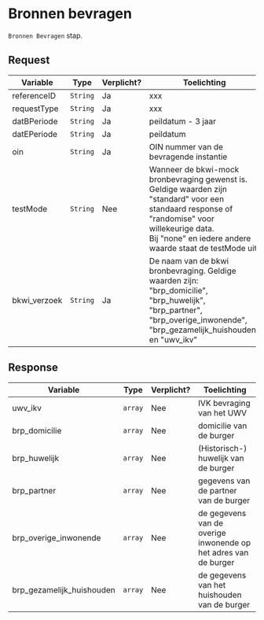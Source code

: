 # Bronnen bevragen

`Bronnen Bevragen` stap.

## Request

| Variable     | Type     | Verplicht? | Toelichting                                                                                                                                                                                                          |
|--------------|----------|------------|----------------------------------------------------------------------------------------------------------------------------------------------------------------------------------------------------------------------|
| referenceID  | `String` | Ja         | xxx                                                                                                                                                                                                                  |
| requestType  | `String` | Ja         | xxx                                                                                                                                                                                                                  |
| datBPeriode  | `String` | Ja         | peildatum - 3 jaar                                                                                                                                                                                                   | 
| datEPeriode  | `String` | Ja         | peildatum                                                                                                                                                                                                            |
| oin          | `String` | Ja         | OIN nummer van de bevragende instantie                                                                                                                                                                               |
| testMode     | `String` | Nee        | Wanneer de bkwi-mock bronbevraging gewenst is. Geldige waarden zijn <br/>"standard" voor een standaard response of "randomise" voor willekeurige data.<br/>Bij "none" en iedere andere waarde staat de testMode uit. |
| bkwi_verzoek | `String` | Ja         | De naam van de bkwi bronbevraging. Geldige waarden zijn:<br/>"brp_domicilie", "brp_huwelijk", "brp_partner", "brp_overige_inwonende", "brp_gezamelijk_huishouden" en "uwv_ikv"                                       |

## Response

| Variable                  | Type    | Verplicht? | Toelichting                                                     |
|---------------------------|---------|------------|-----------------------------------------------------------------|
| uwv_ikv                   | `array` | Nee        | IVK bevraging van het UWV                                       |
| brp_domicilie             | `array` | Nee        | domicilie van de burger                                         |
| brp_huwelijk              | `array` | Nee        | (Historisch-) huwelijk van de burger                            |
| brp_partner               | `array` | Nee        | gegevens van de partner van de burger                           |
| brp_overige_inwonende     | `array` | Nee        | de gegevens van de overige inwonende op het adres van de burger |
| brp_gezamelijk_huishouden | `array` | Nee        | de gegevens van het huishouden van de burger                    |